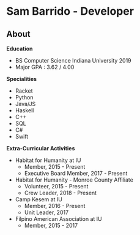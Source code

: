 # Sam Barrido - Developer
## About
**Education**
- BS Computer Science Indiana University 2019
- Major GPA : 3.62 / 4.00

**Specialities**
- Racket
- Python
- Java/JS
- Haskell
- C++
- SQL
- C#
- Swift

**Extra-Curricular Activities**
- Habitat for Humanity at IU
    - Member, 2015 - Present
    - Executive Board Member, 2017 - Present
- Habitat for Humanity - Monroe County Affiliate
    - Volunteer, 2015 - Present
    - Crew Leader, 2018 - Present
- Camp Kesem at IU
    - Member, 2016 - Present
    - Unit Leader, 2017
- Filpino American Association at IU
    - Member, 2015 - 2017
